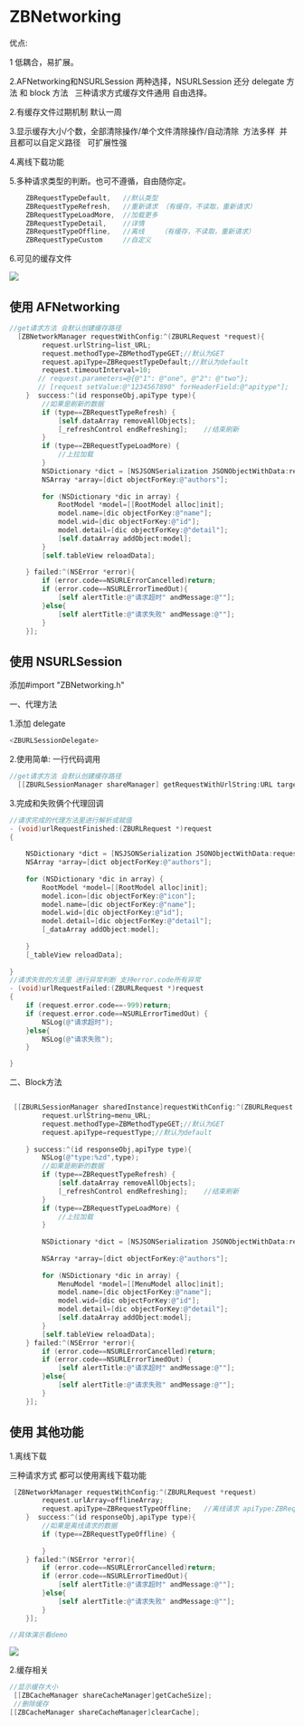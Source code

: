 # ZBNetworking
优点:

1 低耦合，易扩展。

2.AFNetworking和NSURLSession 两种选择，NSURLSession 还分 delegate 方法 和 block 方法    三种请求方式缓存文件通用 自由选择。

2.有缓存文件过期机制 默认一周

3.显示缓存大小/个数，全部清除操作/单个文件清除操作/自动清除  方法多样  并且都可以自定义路径   可扩展性强

4.离线下载功能 

5.多种请求类型的判断。也可不遵循，自由随你定。

```objective-c
    ZBRequestTypeDefault,   //默认类型
    ZBRequestTypeRefresh,   //重新请求 （有缓存，不读取，重新请求）
    ZBRequestTypeLoadMore,  //加载更多
    ZBRequestTypeDetail,    //详情
    ZBRequestTypeOffline,   //离线    （有缓存，不读取，重新请求）
    ZBRequestTypeCustom     //自定义
```
6.可见的缓存文件

![](http://a3.qpic.cn/psb?/V12I5WUv0Ual5v/uls*nG1YySR.EpyYI8*lFu9kW.lwzjgW.cnPbGMUBG8!/b/dPgAAAAAAAAA&bo=aAHwAAAAAAACDLE!&rf=viewer_4)

## 使用 AFNetworking 
```objective-c
//get请求方法 会默认创建缓存路径    
  [ZBNetworkManager requestWithConfig:^(ZBURLRequest *request){
        request.urlString=list_URL;
        request.methodType=ZBMethodTypeGET;//默认为GET
        request.apiType=ZBRequestTypeDefault;//默认为default
        request.timeoutInterval=10;
       // request.parameters=@{@"1": @"one", @"2": @"two"};
       // [request setValue:@"1234567890" forHeaderField:@"apitype"];
    }  success:^(id responseObj,apiType type){
        //如果是刷新的数据
        if (type==ZBRequestTypeRefresh) {
            [self.dataArray removeAllObjects];
            [_refreshControl endRefreshing];    //结束刷新
        }
        if (type==ZBRequestTypeLoadMore) {
            //上拉加载
        }
        NSDictionary *dict = [NSJSONSerialization JSONObjectWithData:responseObj options:NSJSONReadingMutableContainers error:nil];
        NSArray *array=[dict objectForKey:@"authors"];
        
        for (NSDictionary *dic in array) {
            RootModel *model=[[RootModel alloc]init];
            model.name=[dic objectForKey:@"name"];
            model.wid=[dic objectForKey:@"id"];
            model.detail=[dic objectForKey:@"detail"];
            [self.dataArray addObject:model];
        }
        [self.tableView reloadData];
        
    } failed:^(NSError *error){
        if (error.code==NSURLErrorCancelled)return;
        if (error.code==NSURLErrorTimedOut){
            [self alertTitle:@"请求超时" andMessage:@""];
        }else{
            [self alertTitle:@"请求失败" andMessage:@""];
        }
    }];

```


## 使用 NSURLSession
添加#import "ZBNetworking.h"

一、代理方法

1.添加 delegate
```objective-c
<ZBURLSessionDelegate>
```

2.使用简单:  一行代码调用 
```objective-c
//get请求方法 会默认创建缓存路径    
  [[ZBURLSessionManager shareManager] getRequestWithUrlString:URL target:self];
```

3.完成和失败俩个代理回调
```objective-c
//请求完成的代理方法里进行解析或赋值
- (void)urlRequestFinished:(ZBURLRequest *)request
{
    
    NSDictionary *dict = [NSJSONSerialization JSONObjectWithData:request.downloadData options:NSJSONReadingMutableContainers error:nil];
    NSArray *array=[dict objectForKey:@"authors"];
    
    for (NSDictionary *dic in array) {
        RootModel *model=[[RootModel alloc]init];
        model.icon=[dic objectForKey:@"icon"];
        model.name=[dic objectForKey:@"name"];
        model.wid=[dic objectForKey:@"id"];
        model.detail=[dic objectForKey:@"detail"];
        [_dataArray addObject:model];
        
    }
    [_tableView reloadData];
    
}
//请求失败的方法里 进行异常判断 支持error.code所有异常
- (void)urlRequestFailed:(ZBURLRequest *)request
{
    if (request.error.code==-999)return;
    if (request.error.code==NSURLErrorTimedOut) {
        NSLog(@"请求超时");
    }else{
        NSLog(@"请求失败");
    }

}

```

二、Block方法

```objective-c

 [[ZBURLSessionManager sharedInstance]requestWithConfig:^(ZBURLRequest *request){
        request.urlString=menu_URL;
        request.methodType=ZBMethodTypeGET;//默认为GET
        request.apiType=requestType;//默认为default
        
    } success:^(id responseObj,apiType type){
        NSLog(@"type:%zd",type);
        //如果是刷新的数据
        if (type==ZBRequestTypeRefresh) {
            [self.dataArray removeAllObjects];
            [_refreshControl endRefreshing];    //结束刷新
        }
        if (type==ZBRequestTypeLoadMore) {
            //上拉加载
        }
        
        NSDictionary *dict = [NSJSONSerialization JSONObjectWithData:responseObj options:NSJSONReadingMutableContainers error:nil];
       
        NSArray *array=[dict objectForKey:@"authors"];
        
        for (NSDictionary *dic in array) {
            MenuModel *model=[[MenuModel alloc]init];
            model.name=[dic objectForKey:@"name"];
            model.wid=[dic objectForKey:@"id"];
            model.detail=[dic objectForKey:@"detail"];
            [self.dataArray addObject:model];
        }
        [self.tableView reloadData];
    } failed:^(NSError *error){
        if (error.code==NSURLErrorCancelled)return;
        if (error.code==NSURLErrorTimedOut) {
            [self alertTitle:@"请求超时" andMessage:@""];
        }else{
            [self alertTitle:@"请求失败" andMessage:@""];
        }
    }];

```


## 使用 其他功能
1.离线下载

三种请求方式 都可以使用离线下载功能 

```objective-c
 [ZBNetworkManager requestWithConfig:^(ZBURLRequest *request)
        request.urlArray=offlineArray;
        request.apiType=ZBRequestTypeOffline;   //离线请求 apiType:ZBRequestTypeOffline
    }  success:^(id responseObj,apiType type){
        //如果是离线请求的数据
        if (type==ZBRequestTypeOffline) {
        
        } 
    } failed:^(NSError *error){
        if (error.code==NSURLErrorCancelled)return;
        if (error.code==NSURLErrorTimedOut){
            [self alertTitle:@"请求超时" andMessage:@""];
        }else{
            [self alertTitle:@"请求失败" andMessage:@""];
        }
    }];

//具体演示看demo
```
![](http://a3.qpic.cn/psb?/V12I5WUv0Ual5v/cY8K3L2*GJ9RO3i*z1If9XTmzas0cylmafMXWqdFe4o!/b/dK0AAAAAAAAA&bo=aAHwAAAAAAACLJE!&rf=viewer_4)


2.缓存相关
```objective-c
//显示缓存大小
 [[ZBCacheManager shareCacheManager]getCacheSize];
 //删除缓存
[[ZBCacheManager shareCacheManager]clearCache];
 ```
